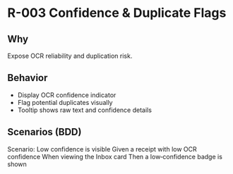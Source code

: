 # R-003 Confidence & Duplicate Flags

## Why
Expose OCR reliability and duplication risk.

## Behavior
- Display OCR confidence indicator
- Flag potential duplicates visually
- Tooltip shows raw text and confidence details

## Scenarios (BDD)
Scenario: Low confidence is visible
Given a receipt with low OCR confidence
When viewing the Inbox card
Then a low‑confidence badge is shown
